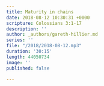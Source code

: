 ```yaml
---
title: Maturity in chains
date: 2018-08-12 10:30:31 +0000
scripture: Colossians 3:1-17
description: ''
author: _authors/gareth-hillier.md
series: ''
file: "/2018/2018-08-12.mp3"
duration: '30:15'
length: 44050734
image: ''
published: false

---
```

